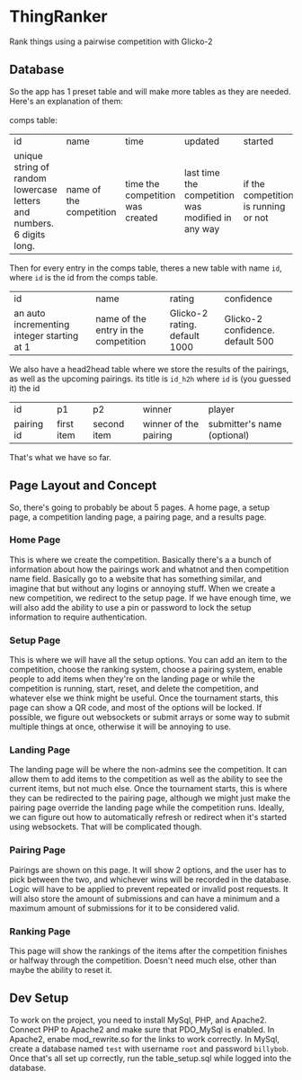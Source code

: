 # ThingRanker
Rank things using a pairwise competition with Glicko-2
## Database
So the app has 1 preset table and will make more tables as they are needed. Here's an explanation of them: <br> <br>
comps table: 
<table>
  <tr>
    <td>id</td><td>name</td><td>time</td><td>updated</td><td>started</td>
  </tr>
  <tr>
    <td>unique string of random lowercase letters and numbers. 6 digits long.</td>
    <td>name of the competition</td>
    <td>time the competition was created</td>
    <td>last time the competition was modified in any way</td>
    <td>if the competition is running or not</td>
  </tr>
</table>

Then for every entry in the comps table, theres a new table with name `id`, where `id` is the id from the comps table.
<table>
  <tr>
    <td>id</td><td>name</td><td>rating</td><td>confidence</td>
  </tr>
  <tr>
    <td>an auto incrementing integer starting at 1</td>
    <td>name of the entry in the competition</td>
    <td>Glicko-2 rating. default 1000</td>
    <td>Glicko-2 confidence. default 500</td>
  </tr>
</table>

We also have a head2head table where we store the results of the pairings, as well as the upcoming pairings. its title is `id_h2h` where `id` is (you guessed it) the id
<table>
  <tr>
    <td>id</td><td>p1</td><td>p2</td><td>winner</td><td>player</td>
  </tr>
  <tr>
    <td>pairing id</td>
    <td>first item</td>
    <td>second item</td>
    <td>winner of the pairing</td>
    <td>submitter's name (optional)</td>
  </tr>
</table>

That's what we have so far.

## Page Layout and Concept

So, there's going to probably be about 5 pages. A home page, a setup page, a competition landing page, a pairing page, and a results page.

### Home Page
This is where we create the competition. Basically there's a a bunch of information about how the pairings work and whatnot and then competition name field. Basically go to a website that has something similar, and imagine that but without any logins or annoying stuff. When we create a new competition, we redirect to the setup page. If we have enough time, we will also add the ability to use a pin or password to lock the setup information to require authentication.
### Setup Page
This is where we will have all the setup options. You can add an item to the competition, choose the ranking system, choose a pairing system, enable people to add items when they're on the landing page or while the competition is running, start, reset, and delete the competition, and whatever else we think might be useful. Once the tournament starts, this page can show a QR code, and most of the options will be locked. If possible, we figure out websockets or submit arrays or some way to submit multiple things at once, otherwise it will be annoying to use.
### Landing Page
The landing page will be where the non-admins see the competition. It can allow them to add items to the competition as well as the ability to see the current items, but not much else. Once the tournament starts, this is where they can be redirected to the pairing page, although we might just make the pairing page override the landing page while the competition runs. Ideally, we can figure out how to automatically refresh or redirect when it's started using websockets. That will be complicated though.
### Pairing Page
Pairings are shown on this page. It will show 2 options, and the user has to pick between the two, and whichever wins will be recorded in the database. Logic will have to be applied to prevent repeated or invalid post requests. It will also store the amount of submissions and can have a minimum and a maximum amount of submissions for it to be considered valid.
### Ranking Page
This page will show the rankings of the items after the competition finishes or halfway through the competition. Doesn't need much else, other than maybe the ability to reset it.

## Dev Setup
To work on the project, you need to install MySql, PHP, and Apache2. Connect PHP to Apache2 and make sure that PDO_MySql is enabled. In Apache2, enabe mod_rewrite.so for the links to work correctly. In MySql, create a database named `test` with username `root` and password `billybob`. Once that's all set up correctly, run the table_setup.sql while logged into the database.
